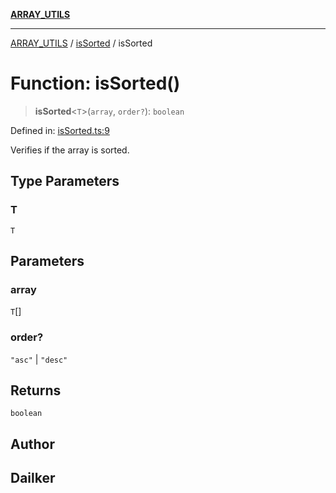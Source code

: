 [**ARRAY_UTILS**](../../README.md)

***

[ARRAY_UTILS](../../README.md) / [isSorted](../README.md) / isSorted

# Function: isSorted()

> **isSorted**\<`T`\>(`array`, `order?`): `boolean`

Defined in: [isSorted.ts:9](https://github.com/dailker/everyutil/blob/485a683727f0d04b96a5840f6d956ee315806a30/src/array/isSorted.ts#L9)

Verifies if the array is sorted.

## Type Parameters

### T

`T`

## Parameters

### array

`T`[]

### order?

`"asc"` | `"desc"`

## Returns

`boolean`

## Author

## Dailker
